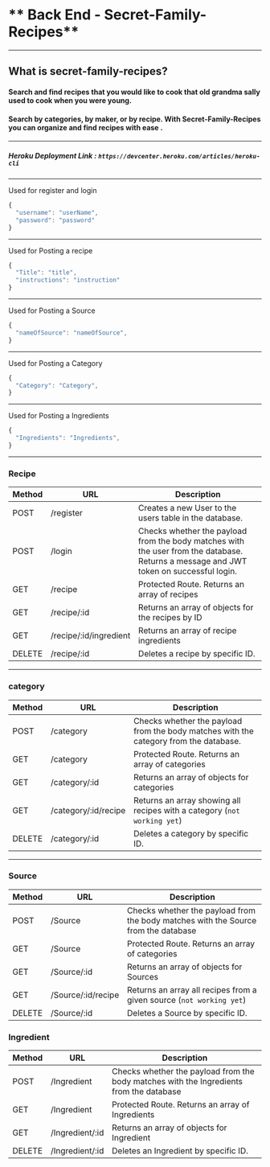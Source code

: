 # ** Back End - Secret-Family-Recipes**
---
## What is secret-family-recipes?

#### Search and find recipes that you would like to cook that old grandma sally used to cook when you were young. 
#### Search by categories, by maker, or by recipe. With Secret-Family-Recipes you can organize and find recipes with ease . 

---
##### Heroku Deployment Link : `https://devcenter.heroku.com/articles/heroku-cli`
---

Used for register and login
```js
{
  "username": "userName",
  "password": "password"
}
```
---

Used for Posting a recipe
```js
{ 
  "Title": "title",
  "instructions": "instruction"
}
```
---

Used for Posting a Source
```js
{
  "nameOfSource": "nameOfSource",
}
```
---

Used for Posting a Category
```js
{
  "Category": "Category",
}
```
---
Used for Posting a Ingredients
```js
{
  "Ingredients": "Ingredients",
}
```
---

### Recipe

| Method | URL                | Description                                                                                                                                                                      |
| ------ | ------------------ | -------------------------------------------------------------------------------------------------------------------------------------------------------------------------------- |
| POST   | /register          | Creates a new User to the users table in the database.                                                                                                                           |
| POST   | /login             | Checks whether the payload from the body matches with the user from the database. Returns a message and JWT token on successful login.                                           |
| GET    | /recipe             | Protected Route. Returns an array of recipes                                                                                                                   |
| GET    | /recipe/:id         |  Returns an array of objects for the recipes by ID
| GET    | /recipe/:id/ingredient | Returns an array of recipe ingredients         |
| DELETE | /recipe/:id         | Deletes a recipe by specific ID.                                                                                                                                  |

---

### category

| Method | URL                | Description                                                                                                                                                                      |
| ------ | ------------------ | -------------------------------------------------------------------------------------------------------------------------------------------------------------------------------- |
| POST   | /category             | Checks whether the payload from the body matches with the category  from the database.
| GET    | /category             | Protected Route. Returns an array of categories                                                                                                                  
| GET    | /category/:id         | Returns an array of objects for categories   
| GET    | /category/:id/recipe  | Returns an array showing all recipes with a category (`not working yet`)  
| DELETE | /category/:id         | Deletes a category by specific ID.                                                                                                                                  |


---

### Source

| Method | URL                | Description                                                                                                                                                                      |
| ------ | ------------------ | -------------------------------------------------------------------------------------------------------------------------------------------------------------------------------- |
| POST   | /Source             | Checks whether the payload from the body matches with the Source from the database
| GET    | /Source             | Protected Route. Returns an array of categories                                                                                                                  
| GET    | /Source/:id         |  Returns an array of objects for Sources   
| GET    | /Source/:id/recipe  |  Returns an array all recipes from a given source (`not working yet`)                                                                                                                  
| DELETE | /Source/:id         | Deletes a Source by specific ID.                                                                                                                                  |

### Ingredient

| Method | URL                | Description                                                                                                                                                                      |
| ------ | ------------------ | -------------------------------------------------------------------------------------------------------------------------------------------------------------------------------- |
| POST   | /Ingredient             | Checks whether the payload from the body matches with the Ingredients from the database
| GET    | /Ingredient             | Protected Route. Returns an array of Ingredients                                                                                                                  
| GET    | /Ingredient/:id         |  Returns an array of objects for Ingredient                                                                                                                 
| DELETE | /Ingredient/:id         |  Deletes an Ingredient by specific ID.                                                                                                                                  |
